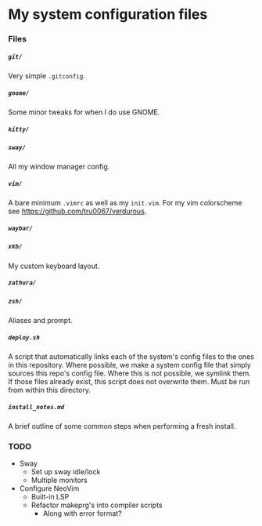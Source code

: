 # My system configuration files

### Files

##### `git/`
Very simple `.gitconfig`.

##### `gnome/`
Some minor tweaks for when I do use GNOME.

##### `kitty/`

##### `sway/`
All my window manager config.

##### `vim/`
A bare minimum `.vimrc` as well as my `init.vim`. For my vim colorscheme see
<https://github.com/tru0067/verdurous>.

##### `waybar/`

##### `xkb/`
My custom keyboard layout.

##### `zathura/`

##### `zsh/`
Aliases and prompt.

##### `deploy.sh`
A script that automatically links each of the system's config files to the ones
in this repository. Where possible, we make a system config file that simply
sources this repo's config file. Where this is not possible, we symlink them. If
those files already exist, this script does not overwrite them. Must be run from
within this directory.

##### `install_notes.md`
A brief outline of some common steps when performing a fresh install.

### TODO
-   Sway
    -   Set up sway idle/lock
    -   Multiple monitors
-   Configure NeoVim
    -   Built-in LSP
    -   Refactor makeprg's into compiler scripts
        -   Along with error format?
